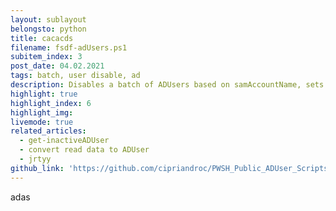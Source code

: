 ```yaml
---
layout: sublayout
belongsto: python
title: cacacds
filename: fsdf-adUsers.ps1
subitem_index: 3
post_date: 04.02.2021
tags: batch, user disable, ad
description: Disables a batch of ADUsers based on samAccountName, sets description, moves OU, reports result, backs up user info
highlight: true
highlight_index: 6
highlight_img:
livemode: true
related_articles: 
  - get-inactiveADUser 
  - convert read data to ADUser
  - jrtyy
github_link: 'https://github.com/cipriandroc/PWSH_Public_ADUser_Scripts/blob/main/Disable-ADUsers.ps1'
---
```


adas
